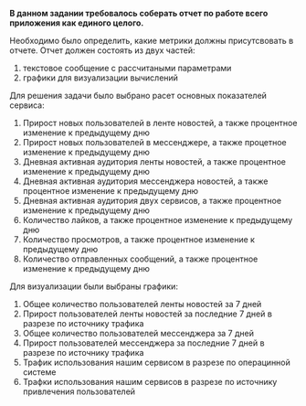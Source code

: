 **В данном задании требовалось соберать отчет по работе всего приложения как единого целого.**

Необходимо было определить, какие метрики должны присутсвовать в отчете.
Отчет должен состоять из двух частей:
1. текстовое сообщение с рассчитаными параметрами
2. графики для визуализации вычислений

Для решения задачи было выбрано расет основных показателей сервиса:
1. Прирост новых пользователей в ленте новостей, а также процентное изменение к предыдущему дню
2. Прирост новых пользователей в мессенджере, а также процетное изменение к предыдущему дню
3. Дневная активная аудитория ленты новостей, а также процентное изменение к предыдущему дню
4. Дневная активная аудитория мессенджера новостей, а также процентное изменение к предыдущему дню
5. Дневная активная аудитория двух сервисов, а также процентное изменение к предыдущему дню
6. Количество лайков, а также процентное изменение к предыдущему дню
7. Количество просмотров, а также процентное изменение к предыдущему дню
8. Количество отправленных сообщений, а также процентное изменение к предыдущему дню


Для визуализации были выбраны графики:
1. Общее количество пользователей ленты новостей за 7 дней
2. Прирост пользователей ленты новостей за последние 7 дней в разрезе по источнику трафика
3. Общее количество пользователей мессенджера за 7 дней
4. Прирост пользователей мессенджера за последние 7 дней в разрезе по источнику трафика
5. Трафик использования нашим сервисом в разрезе по операцинной системе
6. Трафки использования нашим сервисов в разрезе по источнику привлечения пользователей
